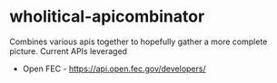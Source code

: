 # wholitical-apicombinator

Combines various apis together to hopefully gather a more complete picture.
Current APIs leveraged
 - Open FEC - https://api.open.fec.gov/developers/
